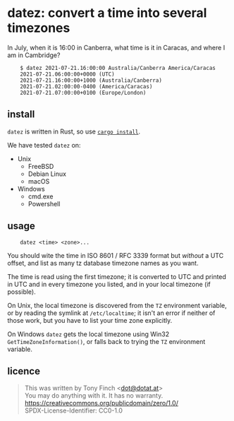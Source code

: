 datez: convert a time into several timezones
============================================

In July, when it is 16:00 in Canberra, what time is it in Caracas, and
where I am in Cambridge?

        $ datez 2021-07-21.16:00:00 Australia/Canberra America/Caracas
        2021-07-21.06:00:00+0000 (UTC)
        2021-07-21.16:00:00+1000 (Australia/Canberra)
        2021-07-21.02:00:00-0400 (America/Caracas)
        2021-07-21.07:00:00+0100 (Europe/London)


install
-------

`datez` is written in Rust, so use [`cargo install`][cargo].

[cargo]: https://doc.rust-lang.org/cargo/commands/cargo-install.html

We have tested `datez` on:

  * Unix
      * FreeBSD
      * Debian Linux
      * macOS
  * Windows
      * cmd.exe
      * Powershell

usage
-----

        datez <time> <zone>...

You should wite the time in ISO 8601 / RFC 3339 format but _without_ a
UTC offset, and list as many tz database timezone names as you want.

The time is read using the first timezone; it is converted to UTC and
printed in UTC and in every timezone you listed, and in your local
timezone (if possible).

On Unix, the local timezone is discovered from the `TZ` environment
variable, or by reading the symlink at `/etc/localtime`; it isn't an
error if neither of those work, but you have to list your time zone
explicitly.

On Windows `datez` gets the local timezone using Win32
`GetTimeZoneInformation()`, or falls back to trying the `TZ`
environment variable.


licence
-------

> This was written by Tony Finch <<dot@dotat.at>>  
> You may do anything with it. It has no warranty.  
> <https://creativecommons.org/publicdomain/zero/1.0/>  
> SPDX-License-Identifier: CC0-1.0
